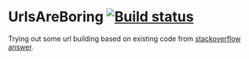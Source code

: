 # UrlsAreBoring [![Build status](https://ci.appveyor.com/api/projects/status/7yvy6bhg58p9qp5n/branch/master?svg=true)](https://ci.appveyor.com/project/wallymathieu/urlsareboring/branch/master)

Trying out some url building based on existing code from [stackoverflow answer](http://stackoverflow.com/questions/1759881/c-sharp-url-builder-class).

